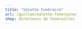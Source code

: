 ```yaml
---
title: "Valette Funéraire"
url: /quillan/valette-funeraire/
shop: directeurs de funérailles
---
```

